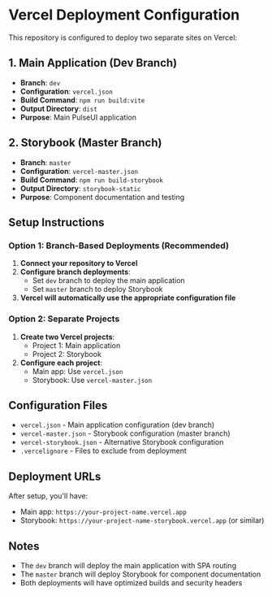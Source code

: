 # Vercel Deployment Configuration

This repository is configured to deploy two separate sites on Vercel:

## 1. Main Application (Dev Branch)

- **Branch**: `dev`
- **Configuration**: `vercel.json`
- **Build Command**: `npm run build:vite`
- **Output Directory**: `dist`
- **Purpose**: Main PulseUI application

## 2. Storybook (Master Branch)

- **Branch**: `master`
- **Configuration**: `vercel-master.json`
- **Build Command**: `npm run build-storybook`
- **Output Directory**: `storybook-static`
- **Purpose**: Component documentation and testing

## Setup Instructions

### Option 1: Branch-Based Deployments (Recommended)

1. **Connect your repository to Vercel**
2. **Configure branch deployments**:
   - Set `dev` branch to deploy the main application
   - Set `master` branch to deploy Storybook
3. **Vercel will automatically use the appropriate configuration file**

### Option 2: Separate Projects

1. **Create two Vercel projects**:
   - Project 1: Main application
   - Project 2: Storybook
2. **Configure each project**:
   - Main app: Use `vercel.json`
   - Storybook: Use `vercel-master.json`

## Configuration Files

- `vercel.json` - Main application configuration (dev branch)
- `vercel-master.json` - Storybook configuration (master branch)
- `vercel-storybook.json` - Alternative Storybook configuration
- `.vercelignore` - Files to exclude from deployment

## Deployment URLs

After setup, you'll have:

- Main app: `https://your-project-name.vercel.app`
- Storybook: `https://your-project-name-storybook.vercel.app` (or similar)

## Notes

- The `dev` branch will deploy the main application with SPA routing
- The `master` branch will deploy Storybook for component documentation
- Both deployments will have optimized builds and security headers
